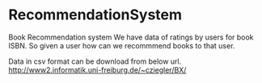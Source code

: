 # RecommendationSystem
Book Recommendation system
We have data of ratings by users for book ISBN. So given a user how can we recommmend books to that user.

Data in csv format can be download from below url.
http://www2.informatik.uni-freiburg.de/~cziegler/BX/
